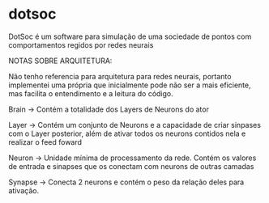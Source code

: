 # dotsoc
DotSoc é um software para simulação de uma sociedade de pontos com comportamentos regidos por redes neurais


NOTAS SOBRE ARQUITETURA:

Não tenho referencia para arquitetura para redes neurais, portanto implementei uma própria que inicialmente pode não 	ser a mais eficiente, mas facilita o entendimento e a leitura do código.
  
Brain -> Contém a totalidade dos Layers de Neurons do ator
  
Layer -> Contém um conjunto de Neurons e a capacidade de criar sinpases com o Layer posterior, além de ativar todos os neurons contidos nela e realizar o feed foward

Neuron -> Unidade mínima de processamento da rede. Contém os valores de entrada e sinapses que os conectam com neurons de outras camadas

Synapse -> Conecta 2 neurons e contém o peso da relação deles para ativação.
